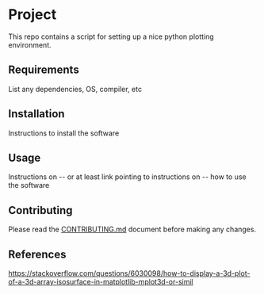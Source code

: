 # Project
This repo contains a script for setting up a nice python plotting environment.

## Requirements
List any dependencies, OS, compiler, etc

## Installation
Instructions to install the software

## Usage
Instructions on -- or at least link pointing to instructions on -- how to use
the software

## Contributing
Please read the [CONTRIBUTING.md](https://github.com/yardasol/conda-envs/blob/main/CONTRIBUTING.md) document before making any changes.

## References
https://stackoverflow.com/questions/6030098/how-to-display-a-3d-plot-of-a-3d-array-isosurface-in-matplotlib-mplot3d-or-simil
